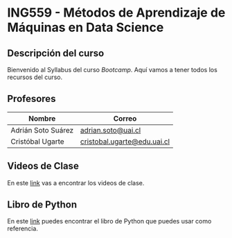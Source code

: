 # ING559 - Métodos de Aprendizaje de Máquinas en Data Science

## Descripción del curso

Bienvenido al Syllabus del curso _Bootcamp_. Aquí vamos a tener todos los recursos del curso.

## Profesores

| Nombre | Correo |
|---|---|
| Adrián Soto Suárez | adrian.soto@uai.cl |
| Cristóbal Ugarte | cristobal.ugarte@edu.uai.cl |

## Videos de Clase

En este [link](https://alumnosuaicl-my.sharepoint.com/:f:/g/personal/adrian_soto_uai_cl/ElcGwgiqYltBoaQvrmRn9n8By7YuxCbZFfQFOgAk6tbAOw?e=2UGUIb) vas a encontrar los videos de clase.

## Libro de Python

En este [link](https://adriansoto.cl/resources) puedes encontrar el libro de Python que puedes usar como referencia.
